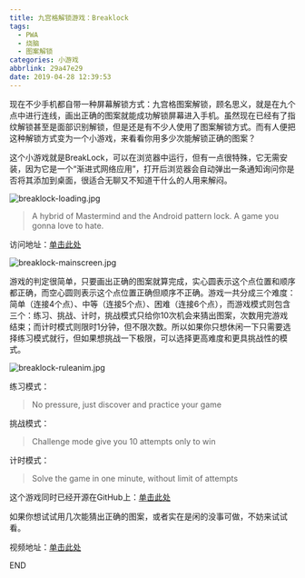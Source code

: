 ```yaml
---
title: 九宫格解锁游戏：Breaklock
tags:
  - PWA
  - 烧脑
  - 图案解锁
categories: 小游戏
abbrlink: 29a47e29
date: 2019-04-28 12:39:53
---
```


现在不少手机都自带一种屏幕解锁方式：九宫格图案解锁，顾名思义，就是在九个点中进行连线，画出正确的图案就能成功解锁屏幕进入手机。虽然现在已经有了指纹解锁甚至是面部识别解锁，但是还是有不少人使用了图案解锁方式。而有人便把这种解锁方式变为一个小游戏，来看看你用多少次能解锁正确的图案？ <!--more--> 

这个小游戏就是BreakLock，可以在浏览器中运行，但有一点很特殊，它无需安装，因为它是一个“渐进式网络应用”，打开后浏览器会自动弹出一条通知询问你是否将其添加到桌面，很适合无聊又不知道干什么的人用来解闷。  

![breaklock-loading.jpg](https://storage.live.com/items/5582C1D07E2893FB!133776?authkey=APiqr1tjl5KIc1Q "游戏加载界面")  

> A hybrid of Mastermind and the Android pattern lock. A game you gonna love to hate.

访问地址：[单击此处](https://maxwellito.github.io/breaklock/)   

![breaklock-mainscreen.jpg](https://storage.live.com/items/5582C1D07E2893FB!133777?authkey=APiqr1tjl5KIc1Q "游戏主界面")  

游戏的判定很简单，只要画出正确的图案就算完成，实心圆表示这个点位置和顺序都正确，而空心圆则表示这个点位置正确但顺序不正确。游戏一共分成三个难度：简单（连接4个点）、中等（连接5个点）、困难（连接6个点），而游戏模式则包含三个：练习、挑战、计时，挑战模式只给你10次机会来猜出图案，次数用完游戏结束；而计时模式则限时1分钟，但不限次数。所以如果你只想休闲一下只需要选择练习模式就行，但如果想挑战一下极限，可以选择更高难度和更具挑战性的模式。  

![breaklock-ruleanim.jpg](https://storage.live.com/items/5582C1D07E2893FB!133778?authkey=APiqr1tjl5KIc1Q "规则演示动图")  

练习模式：  

> No pressure, just discover and practice your game  

挑战模式：  

> Challenge mode give you 10 attempts only to win  

计时模式：  

> Solve the game in one minute, without limit of attempts  

这个游戏同时已经开源在GitHub上：[单击此处](https://github.com/maxwellito/breaklock)  

如果你想试试用几次能猜出正确的图案，或者实在是闲的没事可做，不妨来试试看。  

视频地址：[单击此处](https://www.bilibili.com/video/av50717937/)  

END